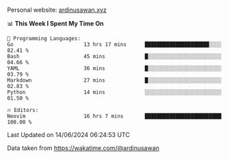 Personal website: [ardinusawan.xyz](https://ardinusawan.xyz)

<!--START_SECTION:waka-->
📊 **This Week I Spent My Time On** 

```text
💬 Programming Languages: 
Go                       13 hrs 17 mins      █████████████████████░░░░   82.41 % 
Bash                     45 mins             █░░░░░░░░░░░░░░░░░░░░░░░░   04.66 % 
YAML                     36 mins             █░░░░░░░░░░░░░░░░░░░░░░░░   03.79 % 
Markdown                 27 mins             █░░░░░░░░░░░░░░░░░░░░░░░░   02.83 % 
Python                   14 mins             ░░░░░░░░░░░░░░░░░░░░░░░░░   01.50 % 

🔥 Editors: 
Neovim                   16 hrs 7 mins       █████████████████████████   100.00 % 
```


 Last Updated on 14/06/2024 06:24:53 UTC
<!--END_SECTION:waka-->
Data taken from https://wakatime.com/@ardinusawan
